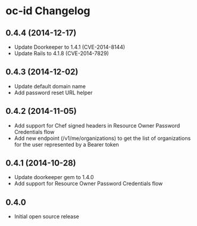 oc-id Changelog
===============

## 0.4.4 (2014-12-17)

* Update Doorkeeper to 1.4.1 (CVE-2014-8144)
* Update Rails to 4.1.8 (CVE-2014-7829)

## 0.4.3 (2014-12-02)

* Update default domain name
* Add password reset URL helper

## 0.4.2 (2014-11-05)
* Add support for Chef signed headers in Resource Owner Password
  Credentials flow
* Add new endpoint (/v1/me/organizations) to get the list of
  organizations for the user represented by a Bearer token

## 0.4.1 (2014-10-28)
* Update doorkeeper gem to 1.4.0
* Add support for Resource Owner Password Credentials flow

## 0.4.0
* Initial open source release
